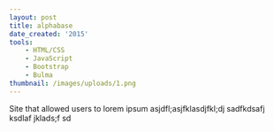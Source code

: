 ```yaml
---
layout: post
title: alphabase
date_created: '2015'
tools:
    - HTML/CSS
    - JavaScript
    - Bootstrap
    - Bulma
thumbnail: /images/uploads/1.png
---
```

Site that allowed users to lorem ipsum asjdfl;asjfklasdjfkl;dj sadfkdsafj ksdlaf jklads;f sd